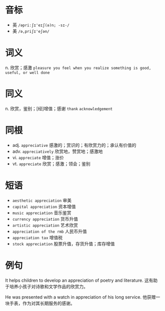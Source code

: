 # 音标

- 英 `/əpriːʃɪ'eɪʃ(ə)n; -sɪ-/`
- 美 `/ə,priʃɪ'eʃən/`

# 词义

n. 欣赏；感激
`pleasure you feel when you realize something is good, useful, or well done`

# 同义

n. 欣赏，鉴别；[经]增值；感谢
`thank` `acknowledgement`

# 同根

- adj. `appreciative` 感激的；赏识的；有欣赏力的；承认有价值的
- adv. `appreciatively` 欣赏地，赞赏地；感激地
- vi. `appreciate` 增值；涨价
- vt. `appreciate` 欣赏；感激；领会；鉴别

# 短语

- `aesthetic appreciation` 审美
- `capital appreciation` 资本增值
- `music appreciation` 音乐鉴赏
- `currency appreciation` 货币升值
- `artistic appreciation` 艺术欣赏
- `appreciation of the rmb` 人民币升值
- `appreciation tax` 增值税
- `stock appreciation` 股票升值，存货升值；库存增值

# 例句

It helps children to develop an appreciation of poetry and literature.
这有助于培养小孩子对诗歌和文学作品的欣赏力。

He was presented with a watch in appreciation of his long service.
他获赠一块手表，作为对其长期服务的感谢。


